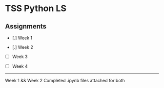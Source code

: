 # TSS Python LS

## Assignments

- [.] Week 1

- [.] Week 2

- [ ] Week 3

- [ ] Week 4

---

Week 1 && Week 2
Completed .ipynb files attached for both
